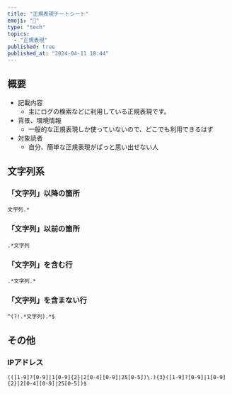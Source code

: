 ```yaml
---
title: "正規表現チートシート"
emoji: "📝"
type: "tech"
topics:
  - "正規表現"
published: true
published_at: "2024-04-11 18:44"
---
```


## 概要
- 記載内容
    - 主にログの検索などに利用している正規表現です。
- 背景、環境情報
    - 一般的な正規表現しか使っていないので、どこでも利用できるはず
- 対象読者
    - 自分、簡単な正規表現がぱっと思い出せない人
## 文字列系
### 「文字列」以降の箇所
```
文字列.*
```

### 「文字列」以前の箇所
```
.*文字列
```

### 「文字列」を含む行
```
.*文字列.*
```

### 「文字列」を含まない行
```
^(?!.*文字列).*$
```

## その他
### IPアドレス
```
(([1-9]?[0-9]|1[0-9]{2}|2[0-4][0-9]|25[0-5])\.){3}([1-9]?[0-9]|1[0-9]{2}|2[0-4][0-9]|25[0-5])$
```